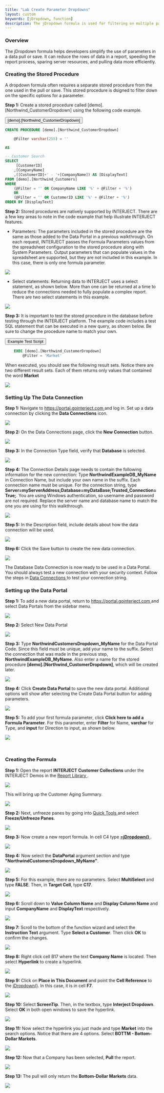 ```yaml
---
title: "Lab Create Parameter Dropdowns"
layout: custom
keywords: [jDropdown, function]
description: The jDropdown formula is used for filtering on multiple parameters at once.
---
```


### Overview

The jDropdown formula helps developers simplify the use of parameters in a data pull or save. It can reduce the rows of data in a report, speeding the report process, sparing server resources, and pulling data more efficiently. 

### Creating the Stored Procedure

A dropdown formula often requires a separate stored procedure from the one used in the pull or save. This stored procedure is dsigned to filter down on the specific options for a parameter.


**Step 1:** Create a stored procedure called [demo].[Northwind_CustomerDropdown] using the following code example. 

<button class = "collapsible"> \[demo\].\[Northwind_CustomerDropdown\] </button>

<div markdown="1" class="panel">

```sql
CREATE PROCEDURE [demo].[Northwind_CustomerDropdown]

	@Filter varchar(255) = ''

AS

-- Customer Search
SELECT
	 [CustomerID]
	,[CompanyName]
	,([CustomerID]+' - '+[CompanyName]) AS [DisplayText]
FROM [demo].[Northwind_Customers]
WHERE 
	(@Filter = '' OR CompanyName LIKE '%' + @Filter + '%')
	OR
	(@Filter = '' OR CustomerID LIKE '%' + @Filter + '%')
ORDER BY [DisplayText]

```

</div>

**Step 2:** Stored procedures are natively supported by INTERJECT. There are a few key areas to note in the code example that help illustrate INTERJECT features. 

  * Parameters: The parameters included in the stored procedure are the same as those added to the Data Portal in a previous walkthrough. On each request, INTERJECT passes the Formula Parameters values from the spreadsheet configuration to the stored procedure along with System Parameters. Output parameters that can populate values in the spreadsheet are supported, but they are not included in this example. In this case, there is only one formula parameter.

![](/images/L-Create-Dropdowns/01.png)
<br>

  * Select statements: Returning data to INTERJECT uses a select statement, as shown below. More than one can be returned at a time to reduce the connections needed to fully populate a complex report. There are two select statements in this example. 

![](/images/L-Create-Dropdowns/02.png)
<br>

**Step 3:** It is important to test the stored procedure in the database before testing through the INTERJECT platform. The example code includes a test SQL statement that can be executed in a new query, as shown below. Be sure to change the procedure name to match your own. 


<button class="collapsible">Example Test Script</button>
<div markdown="1" class="panel">

```sql
	EXEC [demo].[Northwind_CustomerDropdown]
		@Filter = 'Market'
```

</div>

When executed, you should see the following result sets. Notice there are two different result sets. Each of them returns only values that contained the word **Market**

![](/images/L-Create-Dropdowns/03.png)
<br>

###  Setting Up The Data Connection

**Step 1:** Navigate to [ https://portal.gointerject.com ](https://portal.gointerject.com) and log in. Set up a data connection by clicking the **Data Connections** icon. 

![](/images/L-Dev-CustAging/01.jpg)
<br>

**Step 2:** On the Data Connections page, click the **New Connection** button. 

![](/images/L-Dev-CustAging/02.jpg)
<br>

**Step 3:** In the Connection Type field, verify that **Database** is selected. 

![](/images/L-Dev-CustAging/03.jpg)
<br>

**Step 4:** The Connection Details page needs to contain the following information for the new connection: Type **NorthwindExampleDB_MyName** in Connection Name, but include your own name in the suffix. Each connection name must be unique. For the connection string, type **Server=myServerAddress;Database=myDataBase;Trusted_Connection=True;**. You are using Windows authentication, so username and password are not required. Replace the server name and database name to match the one you are using for this walkthrough. 

![](/images/L-Dev-CustAging/04.jpg)
<br>
  
**Step 5:** In the Description field, include details about how the data connection will be used. 

![](/images/L-Dev-CustAging/05.jpg)
<br>

**Step 6:** Click the Save button to create the new data connection. 

![](/images/L-Dev-CustAging/06.jpg)
<br>

The Database Data Connection is now ready to be used in a Data Portal. You should always test a new connection with your security context. Follow the steps in [ Data Connections ](/wPortal/Data-Connections.html) to test your connection string. 

### Setting up the Data Portal

**Step 1:** To add a new data portal, return to [ https://portal.gointerject.com  ](https://portal.gointerject.com) and select Data Portals from the sidebar menu. 

![](/images/L-Dev-CustAging/07.jpg)
<br>

**Step 2:** Select New Data Portal 

![](/images/L-Dev-CustAging/08.jpg)
<br>

**Step 3:** Type **NorthwindCustomersDropdown_MyName** for the Data Portal Code. Since this field must be unique, add your name to the suffix. Select the connection that was made in the previous step, **NorthwindExampleDB_MyName**. Also enter a name for the stored procedure **\[demo\].\[Northwind_CustomerDropdown\]**, which will be created later. 

![](/images/L-Create-Dropdowns/04.png)
<br>

**Step 4:** Click **Create Data Portal** to save the new data portal. Additional options will show after selecting the Create Data Portal button for adding parameters. 

![](/images/L-Create-Dropdowns/05.png)
<br>

**Step 5:** To add your first formula parameter, click **Click here to add a Formula Parameter**. For this parameter, enter **Filter** for Name, **varchar** for Type, and **input** for Direction to input, as shown below. 

![](/images/L-Create-Dropdowns/06.png)

<br>

### Creating the Formula

**Step 1:** Open the report **INTERJECT Customer Collections** under the INTERJECT Demos in the [ Report Library ](/wAbout/Report-Library-Basics.html). 

![](/images/Walkthrough-CustAging/01.png)

This will bring up the Customer Aging Summary. 

![](/images/Walkthrough-CustAging/02.png)

**Step 2:** Next, unfreeze panes by going into [ Quick Tools ](/wPortal/INTERJECT-Ribbon-Menu-Items.html) and select **Freeze/Unfreeze Panes**.

![](/images/L-Create-Dropdowns/07.png)
<br>

**Step 3:** Now create a new report formula. In cell C4 type [ **=jDropdown()** ](/wIndex/jDropdown.html). 

![](/images/L-Create-Dropdowns/08.png)
<br>

**Step 4:** Now select the **DataPortal** argument section and type **"NorthwindCustomersDropdown_MyName"**.

![](/images/L-Create-Dropdowns/09.png)
<br>

**Step 5:** For this example, there are no parameters. Select **MultiSelect** and type **FALSE**. Then, in **Target Cell**, type **C17**. 

![](/images/L-Create-Dropdowns/10.png)
<br>

**Step 6:** Scroll down to **Value Column Name** and **Display Column Name** and input **CompanyName** and **DisplayText** respectively.

![](/images/L-Create-Dropdowns/11.png)
<br>

**Step 7:** Scroll to the bottom of the function wizard and select the **Instruction Text** argument. Type **Select a Customer**. Then click **OK** to confirm the changes.

![](/images/L-Create-Dropdowns/12.png)
<br>

**Step 8:** Right click cell B17 where the text **Company Name** is located. Then select **Hyperlink** to create a hyperlink.

![](/images/L-Create-Dropdowns/13.png)
<br>

**Step 9:** Click on **Place in This Document** and point the **Cell Reference** to the [jDropdown()](/wIndex/jDropdown.html). In this case, it is in cell **F7**.

![](/images/L-Create-Dropdowns/14.png)
<br>

**Step 10:** Select **ScreenTip**. Then, in the textbox, type **Interject Dropdown**. Select **OK** in both open windows to save the hyperlink.

![](/images/L-Create-Dropdowns/15.png)
<br>

**Step 11:** Now select the hyperlink you just made and type **Market** into the search options. Notice that there are 4 options. Select **BOTTM - Bottom-Dollar Markets**.

![](/images/L-Create-Dropdowns/16.png)
<br>

**Step 12:** Now that a Company has been selected, **Pull** the report.

![](/images/L-Create-Dropdowns/17.png)
<br>

**Step 13:** The pull will only return the **Bottom-Dollar Markets** data.

![](/images/L-Create-Dropdowns/18.png)
<br>